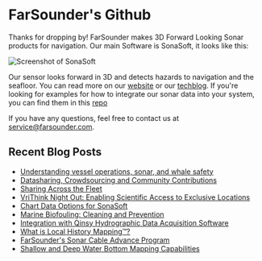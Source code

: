 # FarSounder's Github

Thanks for dropping by! FarSounder makes 3D Forward Looking Sonar products for navigation. Our main Software is SonaSoft, it looks like this:

![Screenshot of SonaSoft](https://images.squarespace-cdn.com/content/v1/60cce3169290423b889a1b09/487f24df-af30-45cd-af68-e2e1ce92bcd6/Screenshot+%28100%29.png?format=1500w)

Our sensor looks forward in 3D and detects hazards to navigation and the seafloor. You can read more on our [website](https://www.farsounder.com/) or our [techblog](https://www.farsounder.com/blog). If you're looking for examples
for how to integrate our sonar data into your system, you can find them in this [repo](https://github.com/farsounder/SDKMessageExample)

If you have any questions, feel free to contact us at service@farsounder.com.

## Recent Blog Posts
- [Understanding vessel operations, sonar, and whale safety ](https://www.farsounder.com/blog/understanding-vessel-operations-sonar-and-whale-safety)
- [Datasharing, Crowdsourcing and Community Contributions](https://www.farsounder.com/blog/datasharing-crowdsourcing-and-community-contributions)
- [Sharing Across the Fleet](https://www.farsounder.com/blog/sharing-across-the-fleet)
- [VriThink Night Out: Enabling Scientific Access to Exclusive Locations](https://www.farsounder.com/blog/vrithink-night-out-enabling-scientific-access-to-exclusive-locations)
- [Chart Data Options for SonaSoft](https://www.farsounder.com/blog/chart-data-options-for-sonasoft)
- [Marine Biofouling: Cleaning and Prevention](https://www.farsounder.com/blog/marine-biofouling-cleaning-and-prevention)
- [Integration with Qinsy Hydrographic Data Acquisition Software](https://www.farsounder.com/blog/farsounder-integration-with-qinsy)
- [What is Local History Mapping™?](https://www.farsounder.com/blog/local-history-mapping-looking-forward-to-look-backward)
- [FarSounder's Sonar Cable Advance Program](https://www.farsounder.com/blog/farsounders-sonar-cable-advance-program)
- [Shallow and Deep Water Bottom Mapping Capabilities](https://www.farsounder.com/blog/shallow-and-deep-water-bottom-mapping-capabilities)
